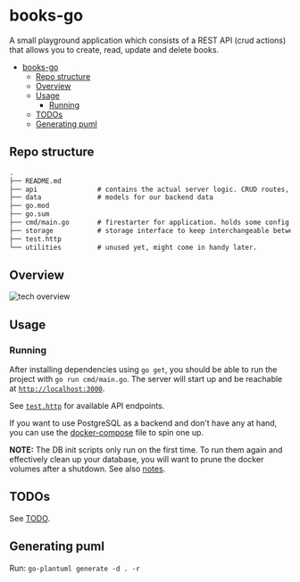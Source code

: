 # books-go

A small playground application which consists of a REST API (crud actions) that allows you to create, read, update and delete books.

- [books-go](#books-go)
  - [Repo structure](#repo-structure)
  - [Overview](#overview)
  - [Usage](#usage)
    - [Running](#running)
  - [TODOs](#todos)
  - [Generating puml](#generating-puml)

## Repo structure

```txt
.
├── README.md
├── api               # contains the actual server logic. CRUD routes, middleware registration, ...
├── data              # models for our backend data
├── go.mod
├── go.sum
├── cmd/main.go       # firestarter for application. holds some config and does nothing else than starting up.
├── storage           # storage interface to keep interchangeable between in-memory and other storages
├── test.http
└── utilities         # unused yet, might come in handy later.
```

## Overview

![tech overview](https://www.plantuml.com/plantuml/proxy?cache=no&src=https://raw.githubusercontent.com/torbendury/books-go/main/docs/graph.puml)

## Usage

### Running

After installing dependencies using `go get`, you should be able to run the project with `go run cmd/main.go`. The server will start up and be reachable at [`http://localhost:3000`](http://localhost:3000).

See [`test.http`](hack/test.http) for available API endpoints.

If you want to use PostgreSQL as a backend and don't have any at hand, you can use the [docker-compose](hack/docker-compose.yml) file to spin one up.

**NOTE:** The DB init scripts only run on the first time. To run them again and effectively clean up your database, you will want to prune the docker volumes after a shutdown. See also [notes](hack/NOTES.md).

## TODOs

See [TODO](TODO).

## Generating puml

Run: `go-plantuml generate -d . -r`
